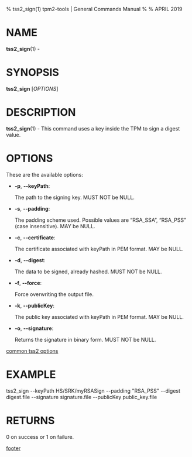 % tss2_sign(1) tpm2-tools | General Commands Manual
%
% APRIL 2019

# NAME

**tss2_sign**(1) -

# SYNOPSIS

**tss2_sign** [*OPTIONS*]

# DESCRIPTION

**tss2_sign**(1) - This command uses a key inside the TPM to sign a digest value.

# OPTIONS

These are the available options:

  * **-p**, **\--keyPath**:

    The path to the signing key. MUST NOT be NULL.

  * **-s**, **\--padding**:

    The padding scheme used. Possible values are “RSA_SSA”, “RSA_PSS” (case insensitive). MAY be NULL.

  * **-c**, **\--certificate**:

    The certificate associated with keyPath in PEM format. MAY be NULL.

  * **-d**, **\--digest**:

    The data to be signed, already hashed. MUST NOT be NULL.

  * **-f**, **\--force**:

    Force overwriting the output file.

  * **-k**, **\--publicKey**:

    The public key associated with keyPath in PEM format. MAY be NULL.

  * **-o**, **\--signature**:

    Returns the signature in binary form. MUST NOT be NULL.

[common tss2 options](common/tss2-options.md)

# EXAMPLE

tss2_sign --keyPath HS/SRK/myRSASign --padding "RSA_PSS" --digest digest.file --signature signature.file --publicKey public_key.file

# RETURNS

0 on success or 1 on failure.

[footer](common/footer.md)
